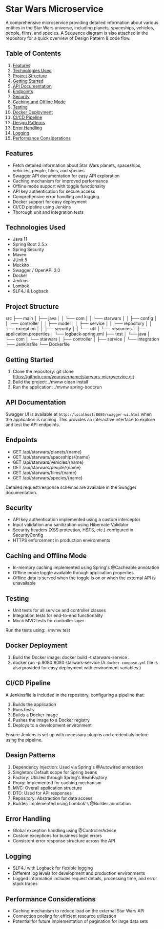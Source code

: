 # Star Wars Microservice

A comprehensive microservice providing detailed information about various entities in the Star Wars universe, including planets, spaceships, vehicles, people, films, and species.
A Sequence diagram is also attached in the repository for a quick overview of Design Pattern & code flow.

## Table of Contents
1. [Features](#features)
2. [Technologies Used](#technologies-used)
3. [Project Structure](#project-structure)
4. [Getting Started](#getting-started)
5. [API Documentation](#api-documentation)
6. [Endpoints](#endpoints)
7. [Security](#security)
8. [Caching and Offline Mode](#caching-and-offline-mode)
9. [Testing](#testing)
10. [Docker Deployment](#docker-deployment)
11. [CI/CD Pipeline](#cicd-pipeline)
12. [Design Patterns](#design-patterns)
13. [Error Handling](#error-handling)
14. [Logging](#logging)
15. [Performance Considerations](#performance-considerations)

## Features
- Fetch detailed information about Star Wars planets, spaceships, vehicles, people, films, and species
- Swagger API documentation for easy API exploration
- Caching mechanism for improved performance
- Offline mode support with toggle functionality
- API key authentication for secure access
- Comprehensive error handling and logging
- Docker support for easy deployment
- CI/CD pipeline using Jenkins
- Thorough unit and integration tests

## Technologies Used
- Java 11
- Spring Boot 2.5.x
- Spring Security
- Maven
- JUnit 5
- Mockito
- Swagger / OpenAPI 3.0
- Docker
- Jenkins
- Lombok
- SLF4J & Logback

## Project Structure

src
├── main
│   ├── java
│   │   └── com
│   │       └── starwars
│   │           ├── config
│   │           ├── controller
│   │           ├── model
│   │           ├── service
│   │           ├── repository
│   │           ├── exception
│   │           ├── security
│   │           └── util
│   └── resources
│       ├── application.properties
│       └── logback-spring.xml
├── test
│   └── java
│       └── com
│           └── starwars
│               ├── controller
│               ├── service
│               └── integration
├── Jenkinsfile
└── Dockerfile

## Getting Started
1. Clone the repository: git clone https://github.com/yourusername/starwars-microservice.git
2. Build the project: ./mvnw clean install
3. Run the application: ./mvnw spring-boot:run

## API Documentation
Swagger UI is available at `http://localhost:8080/swagger-ui.html` when the application is running. This provides an interactive interface to explore and test the API endpoints.

## Endpoints

- GET /api/starwars/planets/{name}
- GET /api/starwars/spaceships/{name}
- GET /api/starwars/vehicles/{name}
- GET /api/starwars/people/{name}
- GET /api/starwars/films/{name}
- GET /api/starwars/species/{name}

Detailed request/response schemas are available in the Swagger documentation.

## Security
- API key authentication implemented using a custom interceptor
- Input validation and sanitization using Hibernate Validator
- Security headers (XSS protection, HSTS, etc.) configured in SecurityConfig
- HTTPS enforcement in production environments

## Caching and Offline Mode
- In-memory caching implemented using Spring's @Cacheable annotation
- Offline mode toggle available through application properties
- Offline data is served when the toggle is on or when the external API is unavailable

## Testing
- Unit tests for all service and controller classes
- Integration tests for end-to-end functionality
- Mock MVC tests for controller layer

Run the tests using: ./mvnw test

## Docker Deployment
1. Build the Docker image: docker build -t starwars-service .
2. docker run -p 8080:8080 starwars-service
(A `docker-compose.yml` file is also provided for easy deployment with environment variables.)

## CI/CD Pipeline
A Jenkinsfile is included in the repository, configuring a pipeline that:
1. Builds the application
2. Runs tests
3. Builds a Docker image
4. Pushes the image to a Docker registry
5. Deploys to a development environment

Ensure Jenkins is set up with necessary plugins and credentials before using the pipeline.

## Design Patterns
1. Dependency Injection: Used via Spring's @Autowired annotation
2. Singleton: Default scope for Spring beans
3. Factory: Utilized through Spring's BeanFactory
4. Proxy: Implemented for caching mechanism
5. MVC: Overall application structure
6. DTO: Used for API responses
7. Repository: Abstraction for data access
8. Builder: Implemented using Lombok's @Builder annotation

## Error Handling
- Global exception handling using @ControllerAdvice
- Custom exceptions for business logic errors
- Consistent error response structure across the API

## Logging
- SLF4J with Logback for flexible logging
- Different log levels for development and production environments
- Logged information includes request details, processing time, and error stack traces

## Performance Considerations
- Caching mechanism to reduce load on the external Star Wars API
- Connection pooling for efficient resource utilization
- Potential for future implementation of pagination for large data sets
